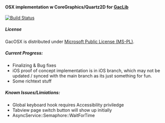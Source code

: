 #### OSX implementation w CoreGraphics/Quartz2D for [GacLib](http://www.gaclib.net)

[![Build Status](https://travis-ci.org/darkfall/Gaclib_OSX.svg?branch=master)](https://travis-ci.org/darkfall/Gaclib_OSX)

##### License
GacOSX is distributed under [Microsoft Public License (MS-PL)](http://www.microsoft.com/en-us/openness/licenses.aspx#MPL).

##### Current Progress:
* Finalizing & Bug fixes
* iOS proof of concept implementation is in iOS branch, which may not be updated / synced with the main branch as its just something for fun.
* Some richtext stuff

##### Known Issues/Limiations:
* Global keyboard hook requires Accessibility priviledge
* Tabview page switch button will show up initially
* AsyncService::Semaphore::WaitForTime

